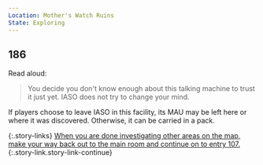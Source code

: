 ```yaml
---
Location: Mother's Watch Ruins
State: Exploring
---
```


## 186

Read aloud:

> You decide you don't know enough about this talking machine to trust it just yet.
> IASO does not try to change your mind.

If players choose to leave IASO in this facility, its MAU may be left here or where it was discovered.
Otherwise, it can be carried in a pack.

{:.story-links}
[When you are done investigating other areas on the map, make your way back out to the main room and continue on to entry 107.](107-lab.md){:.story-link.story-link-continue}
